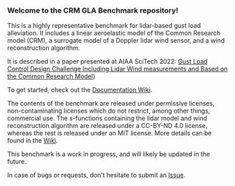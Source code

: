 ### Welcome to the CRM GLA Benchmark repository!

This is a highly representative benchmark for lidar-based gust load alleviation. It includes a linear aeroelastic model of the Common Research model (CRM), a surrogate model of a Doppler lidar wind sensor, and a wind reconstruction algorithm. 

It is described in a paper presented at AIAA SciTech 2022: [Gust Load Control Design Challenge Including Lidar Wind measurements and Based on the Common Research Model](https://doi.org/10.2514/6.2022-1934))

To get started, check out the [Documentation Wiki](https://github.com/dlr-ft-gla/GLA-Benchmark/wiki).

The contents of the benchmark are released under permissive licenses, non-contaminating licenses which do not restrict, among other things, commercial use. 
The s-functions containing the lidar model and wind reconstruction algorithm are released under a CC-BY-ND 4.0 license, whereas the rest is released under an MIT license. More details can be found in the [Wiki](https://github.com/dlr-ft-gla/GLA-Benchmark/wiki/General-Info).

This benchmark is a work in progress, and will likely be updated in the future.

In case of bugs or requests, don't hesitate to submit an [Issue](https://github.com/dlr-ft-gla/GLA-Benchmark/issues).
